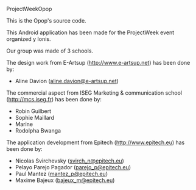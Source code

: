 ProjectWeekOpop

This is the Opop's source code.

This Android application has been made for the ProjectWeek event organized y Ionis.

Our group was made of 3 schools.

The design work from E-Artsup  (http://www.e-artsup.net) has been done by:

- Aline Davion (aline.davion@e-artsup.net)

The commercial aspect from ISEG Marketing & communication school (http://mcs.iseg.fr) has been done by:

- Robin Guilbert
- Sophie Maillard
- Marine
- Rodolpha Bwanga

The application development from Epitech (http://www.epitech.eu) has been done by:

- Nicolas Svirchevsky (svirch_n@epitech.eu)
- Pelayo Parejo Pagador (parejo_p@epitech.eu)
- Paul Mantez (mantez_p@epitech.eu)
- Maxime Bajeux (bajeux_m@epitech.eu)


